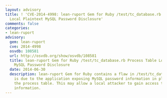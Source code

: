 ```yaml
---
layout: advisory
title: ! 'CVE-2014-4998: lean-ruport Gem for Ruby /test/tc_database.rb Process Table
  Local Plaintext MySQL Password Disclosure'
comments: false
categories:
- lean-ruport
advisory:
  gem: lean-ruport
  cve: 2014-4998
  osvdb: 108581
  url: http://osvdb.org/show/osvdb/108581
  title: lean-ruport Gem for Ruby /test/tc_database.rb Process Table Local Plaintext
    MySQL Password Disclosure
  date: 2014-06-30
  description: lean-ruport Gem for Ruby contains a flaw in /test/tc_database.rb that
    is due to the application exposing MySQL password information in plaintext in
    the process table. This may allow a local attacker to gain access to MySQL password
    information.
---
```

